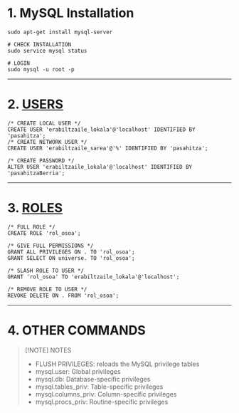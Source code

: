 # 1. MySQL Installation
``` ubuntu
sudo apt-get install mysql-server

# CHECK INSTALLATION
sudo service mysql status

# LOGIN
sudo mysql -u root -p
```

---
# 2. <u>USERS</u>
``` mysql
/* CREATE LOCAL USER */
CREATE USER 'erabiltzaile_lokala'@'localhost' IDENTIFIED BY 'pasahitza'; 
/* CREATE NETWORK USER */
CREATE USER 'erabiltzaile_sarea'@'%' IDENTIFIED BY 'pasahitza'; 

/* CREATE PASSWORD */
ALTER USER 'erabiltzaile_lokala'@'localhost' IDENTIFIED BY 'pasahitzaBerria'; 
```

---
# 3. <u>ROLES</u>
``` mysql
/* FULL ROLE */
CREATE ROLE 'rol_osoa';

/* GIVE FULL PERMISSIONS */
GRANT ALL PRIVILEGES ON . TO 'rol_osoa';
GRANT SELECT ON universe. TO 'rol_osoa';

/* SLASH ROLE TO USER */
GRANT 'rol_osoa' TO 'erabiltzaile_lokala'@'localhost';

/* REMOVE ROLE TO USER */
REVOKE DELETE ON . FROM 'rol_osoa';
```

---
# 4. OTHER COMMANDS

> [!NOTE]  NOTES
> - FLUSH PRIVILEGES: reloads the MySQL privilege tables
> - mysql.user: Global privileges
> - mysql.db: Database-specific privileges
> - mysql.tables_priv: Table-specific privileges
> -  mysql.columns_priv: Column-specific privileges
> - mysql.procs_priv: Routine-specific privileges
